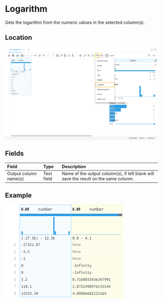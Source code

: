 # Logarithm
Gets the logarithm from the numeric values in the selected column(s).
## Location
![Logarithm on the interface](../../docs/screenshots/location/log.png)
## Fields
| Field | Type | Description |
| :--- | :--- | :--- |
| Output column name(s) | Text field | Name of the output column(s), if left blank will save the result on the same column. |
## Example
![Logarithm example](../../docs/screenshots/table/log.png)
